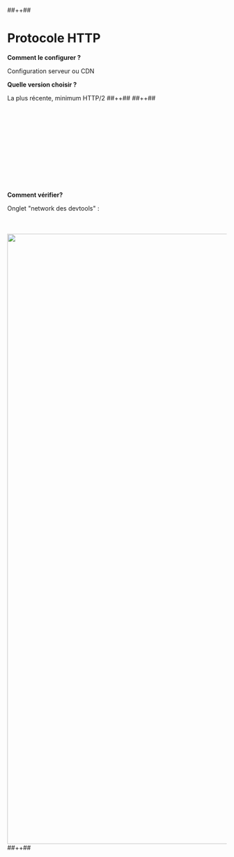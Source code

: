 <!-- .slide: class="tc-multiple-columns with-code columns-40-60" -->

##++##

# Protocole HTTP

**Comment le configurer ?**

Configuration serveur ou CDN

**Quelle version choisir ?**

La plus récente, minimum HTTP/2
##++##
##++##

<div style="margin-top: 205px">

**Comment vérifier?**

Onglet "network des devtools" :

<img src="./assets/images/03-speed/http-devtools.png" style="width: 1400px; height: auto; display: block; margin-top: 50px"  />

</div>
##++##
